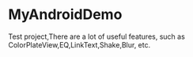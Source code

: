 # MyAndroidDemo
Test project,There are a lot of useful features, such as ColorPlateView,EQ,LinkText,Shake,Blur, etc.
